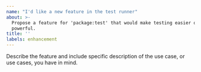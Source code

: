 ```yaml
---
name: "I'd like a new feature in the test runner"
about: >-
  Propose a feature for 'package:test' that would make testing easier or more
  powerful.
title: ''
labels: enhancement
---
```

Describe the feature and include specific description of the use case, or use
cases, you have in mind.

